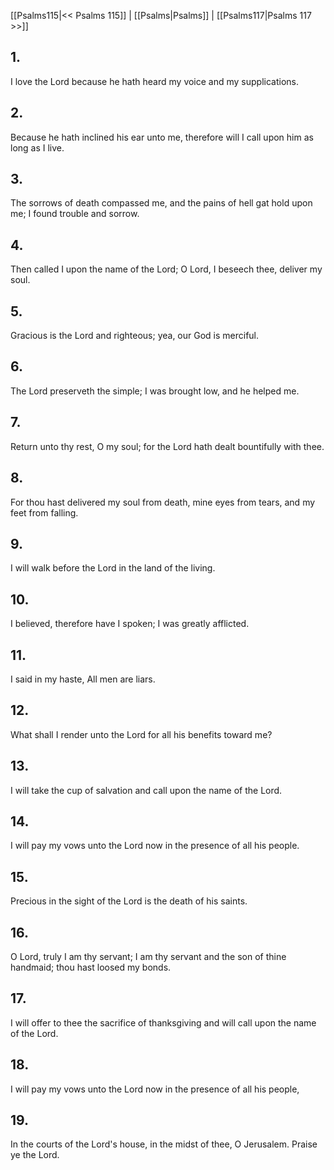 [[Psalms115|<< Psalms 115]] | [[Psalms|Psalms]] | [[Psalms117|Psalms 117 >>]]
## 1.
I love the Lord because he hath heard my voice and my supplications.
## 2.
Because he hath inclined his ear unto me, therefore will I call upon him as long as I live.
## 3.
The sorrows of death compassed me, and the pains of hell gat hold upon me; I found trouble and sorrow.
## 4.
Then called I upon the name of the Lord; O Lord, I beseech thee, deliver my soul.
## 5.
Gracious is the Lord and righteous; yea, our God is merciful.
## 6.
The Lord preserveth the simple; I was brought low, and he helped me.
## 7.
Return unto thy rest, O my soul; for the Lord hath dealt bountifully with thee.
## 8.
For thou hast delivered my soul from death, mine eyes from tears, and my feet from falling.
## 9.
I will walk before the Lord in the land of the living.
## 10.
I believed, therefore have I spoken; I was greatly afflicted.
## 11.
I said in my haste, All men are liars.
## 12.
What shall I render unto the Lord for all his benefits toward me?
## 13.
I will take the cup of salvation and call upon the name of the Lord.
## 14.
I will pay my vows unto the Lord now in the presence of all his people.
## 15.
Precious in the sight of the Lord is the death of his saints.
## 16.
O Lord, truly I am thy servant; I am thy servant and the son of thine handmaid; thou hast loosed my bonds.
## 17.
I will offer to thee the sacrifice of thanksgiving and will call upon the name of the Lord.
## 18.
I will pay my vows unto the Lord now in the presence of all his people,
## 19.
In the courts of the Lord\'s house, in the midst of thee, O Jerusalem. Praise ye the Lord.

